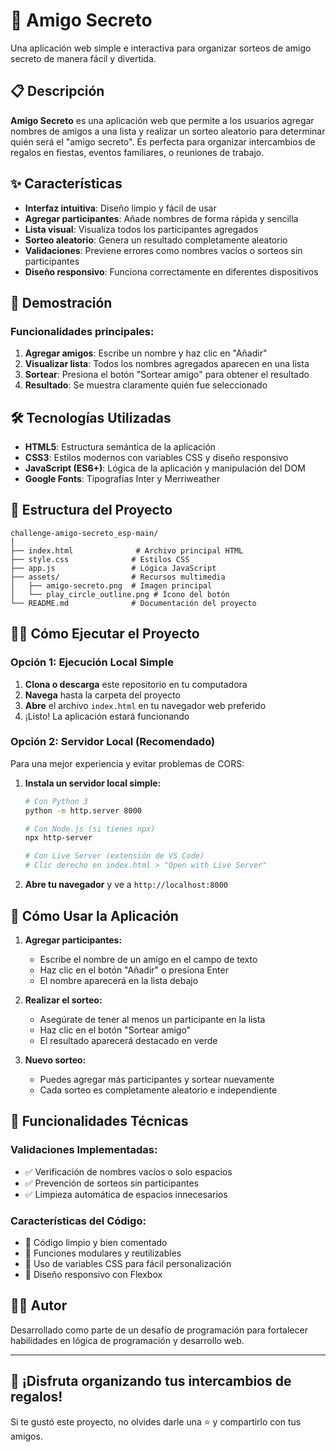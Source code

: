 # 🎁 Amigo Secreto

Una aplicación web simple e interactiva para organizar sorteos de amigo secreto de manera fácil y divertida.

## 📋 Descripción

**Amigo Secreto** es una aplicación web que permite a los usuarios agregar nombres de amigos a una lista y realizar un sorteo aleatorio para determinar quién será el "amigo secreto". Es perfecta para organizar intercambios de regalos en fiestas, eventos familiares, o reuniones de trabajo.

## ✨ Características

- **Interfaz intuitiva**: Diseño limpio y fácil de usar
- **Agregar participantes**: Añade nombres de forma rápida y sencilla
- **Lista visual**: Visualiza todos los participantes agregados
- **Sorteo aleatorio**: Genera un resultado completamente aleatorio
- **Validaciones**: Previene errores como nombres vacíos o sorteos sin participantes
- **Diseño responsivo**: Funciona correctamente en diferentes dispositivos

## 🚀 Demostración

### Funcionalidades principales:

1. **Agregar amigos**: Escribe un nombre y haz clic en "Añadir"
2. **Visualizar lista**: Todos los nombres agregados aparecen en una lista
3. **Sortear**: Presiona el botón "Sortear amigo" para obtener el resultado
4. **Resultado**: Se muestra claramente quién fue seleccionado

## 🛠️ Tecnologías Utilizadas

- **HTML5**: Estructura semántica de la aplicación
- **CSS3**: Estilos modernos con variables CSS y diseño responsivo
- **JavaScript (ES6+)**: Lógica de la aplicación y manipulación del DOM
- **Google Fonts**: Tipografías Inter y Merriweather

## 📁 Estructura del Proyecto

```
challenge-amigo-secreto_esp-main/
│
├── index.html              # Archivo principal HTML
├── style.css              # Estilos CSS
├── app.js                 # Lógica JavaScript
├── assets/                # Recursos multimedia
│   ├── amigo-secreto.png  # Imagen principal
│   └── play_circle_outline.png # Ícono del botón
└── README.md              # Documentación del proyecto
```

## 🏃‍♂️ Cómo Ejecutar el Proyecto

### Opción 1: Ejecución Local Simple

1. **Clona o descarga** este repositorio en tu computadora
2. **Navega** hasta la carpeta del proyecto
3. **Abre** el archivo `index.html` en tu navegador web preferido
4. ¡Listo! La aplicación estará funcionando

### Opción 2: Servidor Local (Recomendado)

Para una mejor experiencia y evitar problemas de CORS:

1. **Instala un servidor local simple:**

   ```bash
   # Con Python 3
   python -m http.server 8000

   # Con Node.js (si tienes npx)
   npx http-server

   # Con Live Server (extensión de VS Code)
   # Clic derecho en index.html > "Open with Live Server"
   ```

2. **Abre tu navegador** y ve a `http://localhost:8000`

## 📖 Cómo Usar la Aplicación

1. **Agregar participantes:**

   - Escribe el nombre de un amigo en el campo de texto
   - Haz clic en el botón "Añadir" o presiona Enter
   - El nombre aparecerá en la lista debajo

2. **Realizar el sorteo:**

   - Asegúrate de tener al menos un participante en la lista
   - Haz clic en el botón "Sortear amigo"
   - El resultado aparecerá destacado en verde

3. **Nuevo sorteo:**
   - Puedes agregar más participantes y sortear nuevamente
   - Cada sorteo es completamente aleatorio e independiente

## 🎯 Funcionalidades Técnicas

### Validaciones Implementadas:

- ✅ Verificación de nombres vacíos o solo espacios
- ✅ Prevención de sorteos sin participantes
- ✅ Limpieza automática de espacios innecesarios

### Características del Código:

- 📝 Código limpio y bien comentado
- 🔧 Funciones modulares y reutilizables
- 🎨 Uso de variables CSS para fácil personalización
- 📱 Diseño responsivo con Flexbox

## 👨‍💻 Autor

Desarrollado como parte de un desafío de programación para fortalecer habilidades en lógica de programación y desarrollo web.

---

## 🎉 ¡Disfruta organizando tus intercambios de regalos!

Si te gustó este proyecto, no olvides darle una ⭐ y compartirlo con tus amigos.
